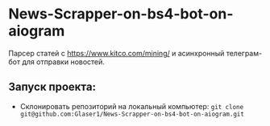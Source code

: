 # News-Scrapper-on-bs4-bot-on-aiogram
Парсер статей с https://www.kitco.com/mining/ и асинхронный телеграм-бот для отправки новостей.

## Запуск проекта:
* Склонировать репозиторий на локальный компьютер:
  ``` git clone git@github.com:Glaser1/News-Scrapper-on-bs4-bot-on-aiogram.git ```
